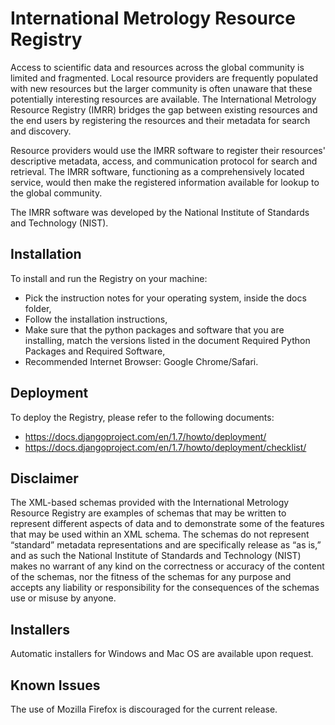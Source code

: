 # International Metrology Resource Registry


Access to scientific data and resources across the global community is limited and fragmented. Local resource providers are frequently populated with new resources but the larger community is often unaware that these potentially interesting resources are available. The International Metrology Resource Registry (IMRR) bridges the gap between existing resources and the end users by registering the resources and their metadata for search and discovery. 

Resource providers would use the IMRR software to register their resources' descriptive metadata, access, and communication protocol for search and retrieval. The IMRR software, functioning as a comprehensively located service, would then make the registered information available for lookup to the global community.

The IMRR software was developed by the National Institute of Standards and Technology (NIST).

## Installation
To install and run the Registry on your machine:
- Pick the instruction notes for your operating system, inside the docs folder,
- Follow the installation instructions,
- Make sure that the python packages and software that you are installing, match the versions listed in the document Required Python Packages and Required Software,
- Recommended Internet Browser: Google Chrome/Safari.

## Deployment
To deploy the Registry, please refer to the following documents:
- https://docs.djangoproject.com/en/1.7/howto/deployment/
- https://docs.djangoproject.com/en/1.7/howto/deployment/checklist/

## Disclaimer

The XML-based schemas provided with the International Metrology Resource Registry are examples of schemas that may be written to represent different aspects of data and to demonstrate some of the features that may be used within an XML schema. The schemas do not represent “standard” metadata representations and are specifically release as “as is,” and as such the National Institute of Standards and Technology (NIST) makes no warrant of any kind on the correctness or accuracy of the content of the schemas, nor the fitness of the schemas for any purpose and accepts any liability or responsibility for the consequences of the schemas use or misuse by anyone. 

## Installers

Automatic installers for Windows and Mac OS are available upon request.

## Known Issues

The use of Mozilla Firefox is discouraged for the current release.
